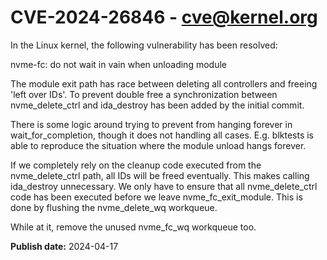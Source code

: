 # CVE-2024-26846 - cve@kernel.org

In the Linux kernel, the following vulnerability has been resolved:

nvme-fc: do not wait in vain when unloading module

The module exit path has race between deleting all controllers and
freeing 'left over IDs'. To prevent double free a synchronization
between nvme_delete_ctrl and ida_destroy has been added by the initial
commit.

There is some logic around trying to prevent from hanging forever in
wait_for_completion, though it does not handling all cases. E.g.
blktests is able to reproduce the situation where the module unload
hangs forever.

If we completely rely on the cleanup code executed from the
nvme_delete_ctrl path, all IDs will be freed eventually. This makes
calling ida_destroy unnecessary. We only have to ensure that all
nvme_delete_ctrl code has been executed before we leave
nvme_fc_exit_module. This is done by flushing the nvme_delete_wq
workqueue.

While at it, remove the unused nvme_fc_wq workqueue too.

**Publish date:** 2024-04-17
